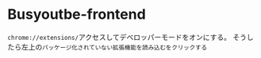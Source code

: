 # Busyoutbe-frontend

`chrome://extensions/`アクセスしてデベロッパーモードをオンにする。
そうしたら左上の`パッケージ化されていない拡張機能を読み込むをクリックする`